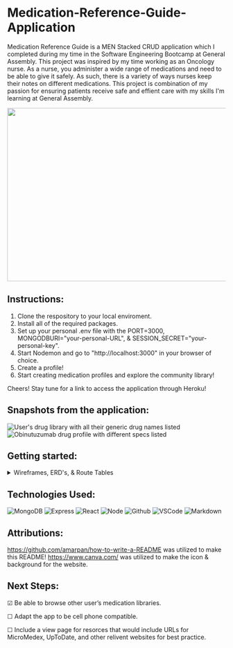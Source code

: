 # Medication-Reference-Guide-Application
Medication Reference Guide is a MEN Stacked CRUD application which I completed during my time in the Software Engineering Bootcamp at General Assembly. 
This project was inspired by my time working as an Oncology nurse. As a nurse, you administer a wide range of medications
and need to be able to give it safely. As such, there is a variety of ways nurses keep their notes on different medications. 
This project is combination of my passion for ensuring patients receive safe and effient care with my skills I'm learning at General 
Assembly.

<div id="header" align="center">

  <img src="https://i.imgur.com/Wm8gVzX.png" width="800" height="400">

</div>

## Instructions: 

1. Clone the respository to your local enviroment.
2. Install all of the required packages.
3. Set up your personal .env file with the PORT=3000, MONGODBURI="your-personal-URL", & SESSION_SECRET="your-personal-key". 
4. Start Nodemon and go to "http://localhost:3000" in your browser of choice. 
4. Create a profile! 
5. Start creating medication profiles and explore the community library!

Cheers! 
Stay tune for a link to access the application through Heroku! 


## Snapshots from the application:

<img src="https://i.imgur.com/5NSRCTP.png" alt="User's drug library with all their generic drug names listed">
<img src="https://i.imgur.com/1wRyaVj.png" alt="Obinutuzumab drug profile with different specs listed">

## Getting started: 

<details> 
<summary> Wireframes, ERD's, & Route Tables </summary>
Below are the wireframes, ERD's, and route tables that were used to help plan this project. Along with the original nursing Google Document that contained all of my notes. 
<img src="https://i.imgur.com/IF2Ncg7.png" alt="Welcome screen of the app with options to log in or create account">
<img src="https://i.imgur.com/zdmpvHy.png" alt="Library view with names of drugs listed">
<img src="https://i.imgur.com/joLX6aF.png" alt="Drug profile with information listed">

<img src="https://i.imgur.com/YlYPIDa.jpeg" alt="ERD showing that the user profile with have one to many drugs with many to many indications.">

<img src="https://i.imgur.com/NEXsRgB.png" alt="route table for user profile">
<img src="https://i.imgur.com/Xt7ZX4z.png" alt="route table for drug schema">
<img src="https://i.imgur.com/5Qf8Pjl.png" alt="route table for indication schema">
</details>

## Technologies Used: 
  ![MongoDB](https://img.shields.io/badge/-MongoDB-05122A?style=flat&logo=mongodb)
  ![Express](https://img.shields.io/badge/-Express-05122A?style=flat&logo=express)
  ![React](https://img.shields.io/badge/-React-05122A?style=flat&logo=react)
  ![Node](https://img.shields.io/badge/-Node.js-05122A?style=flat&logo=node.js)
  ![Github](https://img.shields.io/badge/-GitHub-05122A?style=flat&logo=github)
  ![VSCode](https://img.shields.io/badge/-VS_Code-05122A?style=flat&logo=visualstudio)
  ![Markdown](https://img.shields.io/badge/-Markdown-05122A?style=flat&logo=markdown)

## Attributions: 
https://github.com/amarpan/how-to-write-a-README was utilized to make this README!
https://www.canva.com/ was utilized to make the icon & background for the website. 

## Next Steps:

&#9745; Be able to browse other user’s medication libraries.

&#9744;  Adapt the app to be cell phone compatible.

&#9744;  Include a view page for resorces that would include URLs for MicroMedex, UpToDate, and other relivent websites for best practice.
